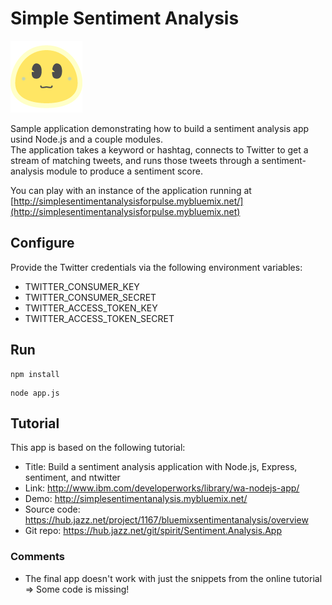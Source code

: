 # Simple Sentiment Analysis

![Ambivalent Smiley](public/images/content.png "Ambivalent Smiley")

Sample application demonstrating how to build a sentiment analysis app usind Node.js and a couple modules.  
The application takes a keyword or hashtag, connects to Twitter to get a stream of matching tweets, 
and runs those tweets through a sentiment-analysis module to produce a sentiment score.

You can play with an instance of the application running at [http://simplesentimentanalysisforpulse.mybluemix.net/](http://simplesentimentanalysisforpulse.mybluemix.net)


## Configure

Provide the Twitter credentials via the following environment variables:

* TWITTER_CONSUMER_KEY
* TWITTER_CONSUMER_SECRET
* TWITTER_ACCESS_TOKEN_KEY
* TWITTER_ACCESS_TOKEN_SECRET

## Run
```
npm install
```

```
node app.js
```

## Tutorial

This app is based on the following tutorial: 

* Title: Build a sentiment analysis application with Node.js, Express, sentiment, and ntwitter
* Link: http://www.ibm.com/developerworks/library/wa-nodejs-app/
* Demo: http://simplesentimentanalysis.mybluemix.net/
* Source code: https://hub.jazz.net/project/1167/bluemixsentimentanalysis/overview
* Git repo: https://hub.jazz.net/git/spirit/Sentiment.Analysis.App

### Comments
* The final app doesn't work with just the snippets from the online tutorial => Some code is missing!
